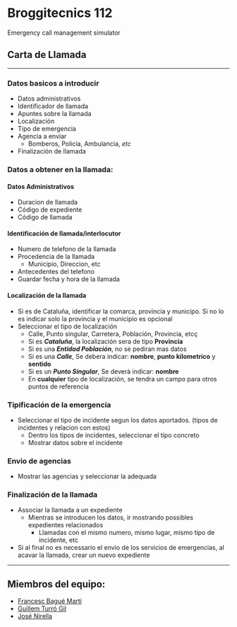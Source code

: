  # Broggitecnics 112

Emergency call management simulator

## Carta de Llamada

<hr>

### Datos basicos a introducir

- Datos administrativos
- Identificador de llamada
- Apuntes sobre la llamada
- Localización
- Tipo de emergencia
- Agencia a enviar 
    - Bomberos, Policia, Ambulancia, *etc*
- Finalización de llamada

### Datos a obtener en la llamada:

#### **Datos Administrativos**
- Duracion de llamada
- Código de expediente
- Código de llamada

#### **Identificación de llamada/interlocutor**
- Numero de telefono de la llamada
- Procedencia de la llamada
    - Municipio, Direccion, etc
- Antecedentes del telefono
- Guardar fecha y hora de la llamada

#### **Localización de la llamada**
- Si es de Cataluña, identificar la comarca, provincia y municipo. Si no lo es indicar solo la provincia y el municipio es opcional
- Seleccionar el tipo de localización
    - Calle, Punto singular, Carretera, Población, Provincia, etcç
    - Si es ***Cataluña***, la localización sera de tipo __Provincia__
    - Si es una ***Entidad Población***, no se pediran mas datos
    - Si es una ***Calle***, Se debera indicar: __nombre__, __punto kilometrico__ y __sentido__
    - Si es un ***Punto Singular***, Se deverà indicar: __nombre__
    - En **cualquier** tipo de localización, se tendra un campo para otros puntos de referencia

### **Tipificación de la emergencia**
- Seleccionar el tipo de incidente segun los datos aportados. (tipos de incidentes y relacion con estos)
    - Dentro los tipos de incidentes, seleccionar el tipo concreto
    - Mostrar datos sobre el incidente

### **Envio de agencias**
- Mostrar las agencias y seleccionar la adequada

### **Finalización de la llamada**
- Associar la llamada a un expediente
    - Mientras se introducen los datos, ir mostrando possibles expedientes relacionados
        - Llamadas con el mismo numero, mismo lugar, mismo tipo de incidente, etc
- Si al final no es necessario el envio de los servicios de emergencias, al acavar la llamada, crear un nuevo expediente

<hr>

## Miembros del equipo:
- [Francesc Bagué Martí](https://github.com/fbaguem2021)
- [Guillem Turró Gil](https://github.com/gturro)
- [José Nirella](https://github.com/jnirella)
